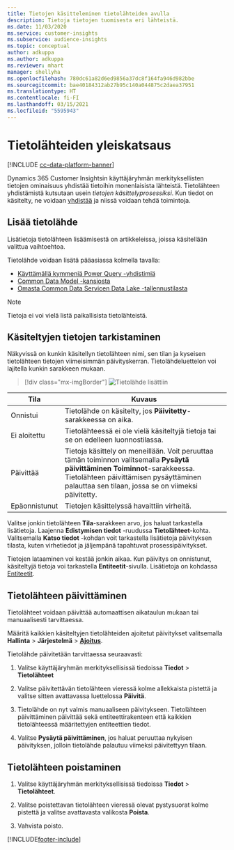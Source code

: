 ```yaml
---
title: Tietojen käsitteleminen tietolähteiden avulla
description: Tietoja tietojen tuomisesta eri lähteistä.
ms.date: 11/03/2020
ms.service: customer-insights
ms.subservice: audience-insights
ms.topic: conceptual
author: adkuppa
ms.author: adkuppa
ms.reviewer: mhart
manager: shellyha
ms.openlocfilehash: 780dc61a82d6ed9856a37dc8f164fa946d982bbe
ms.sourcegitcommit: bae40184312ab27b95c140a044875c2daea37951
ms.translationtype: HT
ms.contentlocale: fi-FI
ms.lasthandoff: 03/15/2021
ms.locfileid: "5595943"
---
```

# <a name="data-sources-overview"></a>Tietolähteiden yleiskatsaus

[!INCLUDE [cc-data-platform-banner](../includes/cc-data-platform-banner.md)]

Dynamics 365 Customer Insightsin käyttäjäryhmän merkityksellisten tietojen ominaisuus yhdistää tietoihin monenlaisista lähteistä. Tietolähteen yhdistämistä kutsutaan usein *tietojen käsittelyprosessiksi*. Kun tiedot on käsitelty, ne voidaan [yhdistää](data-unification.md) ja niissä voidaan tehdä toimintoja.

## <a name="add-a-data-source"></a>Lisää tietolähde

Lisätietoja tietolähteen lisäämisestä on artikkeleissa, joissa käsitellään valittua vaihtoehtoa.

Tietolähde voidaan lisätä pääasiassa kolmella tavalla:

- [Käyttämällä kymmeniä Power Query -yhdistimiä](connect-power-query.md)
- [Common Data Model -kansiosta](connect-common-data-model.md)
- [Omasta Common Data Servicen Data Lake -tallennustilasta](connect-common-data-service-lake.md)

> [!NOTE]
> Tietoja ei voi vielä listä paikallisista tietolähteistä.

## <a name="review-ingested-data"></a>Käsiteltyjen tietojen tarkistaminen

Näkyvissä on kunkin käsitellyn tietolähteen nimi, sen tilan ja kyseisen tietolähteen tietojen viimeisimmän päivityskerran. Tietolähdeluettelon voi lajitella kunkin sarakkeen mukaan.

> [!div class="mx-imgBorder"]
> ![Tietolähde lisättiin](media/configure-data-datasource-added.png "Tietolähde lisättiin")

|Tila  |Kuvaus  |
|---------|---------|
|Onnistui   |Tietolähde on käsitelty, jos **Päivitetty**-sarakkeessa on aika.
|Ei aloitettu   |Tietolähteessä ei ole vielä käsiteltyjä tietoja tai se on edelleen luonnostilassa.         |
|Päivittää    |Tietoja käsittely on meneillään. Voit peruuttaa tämän toiminnon valitsemalla **Pysäytä päivittäminen** **Toiminnot**-sarakkeessa. Tietolähteen päivittämisen pysäyttäminen palauttaa sen tilaan, jossa se on viimeksi päivitetty.       |
|Epäonnistunut     |Tietojen käsittelyssä havaittiin virheitä.         |

Valitse jonkin tietolähteen **Tila**-sarakkeen arvo, jos haluat tarkastella lisätietoja. Laajenna **Edistymisen tiedot** -ruudussa **Tietolähteet**-kohta. Valitsemalla **Katso tiedot** -kohdan voit tarkastella lisätietoja päivityksen tilasta, kuten virhetiedot ja jäljempänä tapahtuvat prosessipäivitykset.

Tietojen lataaminen voi kestää jonkin aikaa. Kun päivitys on onnistunut, käsiteltyjä tietoja voi tarkastella **Entiteetit**-sivulla. Lisätietoja on kohdassa [Entiteetit](entities.md).

## <a name="refresh-a-data-source"></a>Tietolähteen päivittäminen

Tietolähteet voidaan päivittää automaattisen aikataulun mukaan tai manuaalisesti tarvittaessa. 

Määritä kaikkien käsiteltyjen tietolähteiden ajoitetut päivitykset valitsemalla **Hallinta** > **Järjestelmä** > [**Ajoitus**](system.md#schedule-tab).

Tietolähde päivitetään tarvittaessa seuraavasti:

1. Valitse käyttäjäryhmän merkityksellisissä tiedoissa **Tiedot** > **Tietolähteet**

2. Valitse päivitettävän tietolähteen vieressä kolme allekkaista pistettä ja valitse sitten avattavassa luettelossa **Päivitä**.

3. Tietolähde on nyt valmis manuaaliseen päivitykseen. Tietolähteen päivittäminen päivittää sekä entiteettirakenteen että kaikkien tietolähteessä määritettyjen entiteettien tiedot.

4. Valitse **Pysäytä päivittäminen**, jos haluat peruuttaa nykyisen päivityksen, jolloin tietolähde palautuu viimeksi päivitettyyn tilaan.

## <a name="delete-a-data-source"></a>Tietolähteen poistaminen

1. Valitse käyttäjäryhmän merkityksellisissä tiedoissa **Tiedot** > **Tietolähteet**.

2. Valitse poistettavan tietolähteen vieressä olevat pystysuorat kolme pistettä ja valitse avattavasta valikosta **Poista**.

3. Vahvista poisto.


[!INCLUDE[footer-include](../includes/footer-banner.md)]